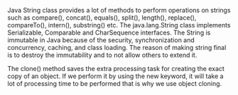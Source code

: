 Java String class provides a lot of methods to perform operations on strings such as compare(), concat(), equals(), split(), length(), replace(), compareTo(), intern(), substring() etc.
The java.lang.String class implements Serializable, Comparable and CharSequence interfaces.
The String is immutable in Java because of the security, synchronization and concurrency, caching, and class loading. The reason of making string final is to destroy the immutability and to not allow others to extend it.




The clone() method saves the extra processing task for creating the exact copy of an object. If we perform it by using the new keyword, it will take a lot of processing time to be performed that is why we use object cloning.

